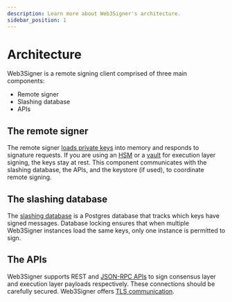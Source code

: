 ```yaml
---
description: Learn more about Web3Signer's architecture.
sidebar_position: 1
---
```


# Architecture 

Web3Signer is a remote signing client comprised of three main components:

- Remote signer
- Slashing database
- APIs 

## The remote signer

The remote signer [loads private keys](../how-to/load-keys.md) into memory and responds to signature requests. 
If you are using an [HSM](../how-to/store-keys/hsm/_category_.json) or a [vault](../how-to/store-keys/vaults/_category_.json) for execution layer signing, the keys stay at rest. 
This component communicates with the slashing database, the APIs, and the keystore (if used), to coordinate remote signing.

## The slashing database

The [slashing database](./slashing-protection.md) is a Postgres database that tracks which keys have signed messages. 
Database locking ensures that when multiple Web3Signer instances load the same keys, only one instance is permitted to sign.

## The APIs

Web3Signer supports REST and [JSON-RPC APIs](../reference/api/_category_.json) to sign consensus layer and execution layer payloads respectively. These connections should be carefully secured. Web3Signer offers [TLS communication](../how-to/configure-tls.md).
